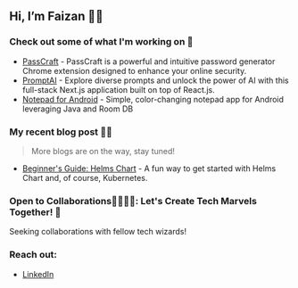 ##  Hi, I’m Faizan 👋🏻
### Check out some of what I'm working on 🦾
- [PassCraft](https://github.com/DevFaizann/PassCraft) - PassCraft is a powerful and intuitive password generator Chrome extension designed to enhance your online security.
- [PromptAI](https://github.com/DevFaizann/PromptAI) - Explore diverse prompts and unlock the power of AI with this full-stack Next.js application built on top of React.js.
- [Notepad for Android](https://github.com/DevFaizann/Notepad-Color-Notes) - Simple, color-changing notepad app for Android leveraging Java and Room DB
  
### My recent blog post ✍🏻
> More blogs are on the way, stay tuned!
- [Beginner's Guide: Helms Chart](https://medium.com/@faizanmansuri.work/fun-and-easy-guide-to-helm-charts-for-kubernetes-dae75435c30f) - A fun way to get started with Helms Chart and, of course, Kubernetes.

### Open to Collaborations🫱🏼‍🫲🏼: Let's Create Tech Marvels Together! 🚀

Seeking collaborations with fellow tech wizards!

### Reach out:
- [LinkedIn](https://www.linkedin.com/in/faizanmansuri/)

<!---
DevFaizann/DevFaizann is a ✨ special ✨ repository because its `README.md` (this file) appears on your GitHub profile.
You can click the Preview link to take a look at your changes.
--->

